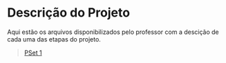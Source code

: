 # Descrição do Projeto

Aqui estão os arquivos disponibilizados pelo professor com a descição de cada uma das etapas do projeto.

>[PSet 1](./../)
